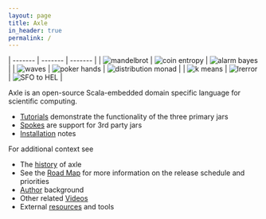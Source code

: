 ```yaml
---
layout: page
title: Axle
in_header: true
permalink: /
---
```


| ------- | ------- | ------- |
| ![mandelbrot](/tutorial/images/mandelbrot.png) | ![coin entropy](/tutorial/images/coinentropy.svg) | ![alarm bayes](/tutorial/images/alarmbayes.svg) |
| ![waves](/tutorial/images/waves.svg) | ![poker hands](/tutorial/images/pokerhands.svg) | ![distribution monad](/tutorial/images/distributionMonad.svg) |
| ![k means](/tutorial/images/kmeans.svg) | ![lrerror](/tutorial/images/lrerror.svg) | ![SFO to HEL](/tutorial/images/sfo_hel.png) |

Axle is an open-source Scala-embedded domain specific language for scientific computing.

* [Tutorials](/tutorial/) demonstrate the functionality of the three primary jars
* [Spokes](/spokes/) are support for 3rd party jars
* [Installation](/tutorial/installation/) notes

For additional context see

* The [history](/history/) of axle
* See the [Road Map](/road_map/) for more information on the release schedule and priorities
* [Author](/author/) background
* Other related [Videos](/videos/)
* External [resources](/resources/) and tools
